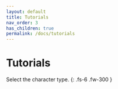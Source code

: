 ```yaml
---
layout: default
title: Tutorials
nav_order: 3
has_children: true
permalink: /docs/tutorials
---
```


# Tutorials

Select the character type.
{: .fs-6 .fw-300 }
